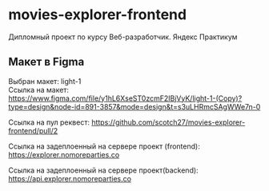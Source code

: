 # movies-explorer-frontend
Дипломный проект по курсу Веб-разработчик. Яндекс Практикум

## Макет в Figma
Выбран макет: light-1<BR/>
Ссылка на макет: https://www.figma.com/file/y1hL6XseST0zcmF2IBjVyK/light-1-(Copy)?type=design&node-id=891-3857&mode=design&t=s3uLHRmcSAgWWe7n-0

Ссылка на пул реквест: https://github.com/scotch27/movies-explorer-frontend/pull/2

Ссылка на задеплоенный на сервере проект (frontend): https://explorer.nomoreparties.co

Ссылка на задеплоенный на сервере проект(backend): https://api.explorer.nomoreparties.co
